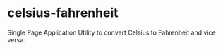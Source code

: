 # celsius-fahrenheit
Single Page Application Utility to convert Celsius to Fahrenheit and vice versa.
